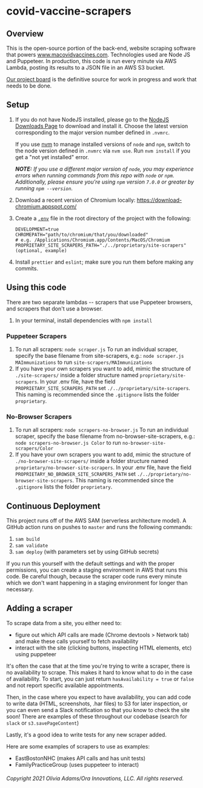 # covid-vaccine-scrapers

## Overview

This is the open-source portion of the back-end, website scraping software that powers www.macovidvaccines.com. Technologies used are Node JS and Puppeteer. In production, this code is run every minute via AWS Lambda, posting its results to a JSON file in an AWS S3 bucket.

[Our project board](https://github.com/users/livgust/projects/2) is the definitive source for work in progress and work that needs to be done.

## Setup

1. If you do not have NodeJS installed, please go to the [NodeJS Downloads Page](https://nodejs.org/en/download/) to download and install it. Choose the latest version corresponding to the major version number defined in `.nvmrc`.

      If you use [nvm](https://github.com/nvm-sh/nvm) to manage installed versions of `node` and `npm`, switch to the node version defined in `.nvmrc` via `nvm use`. Run `nvm install` if you get a "not yet installed" error.

      _**NOTE:** If you use a different major version of `node`, you may experience errors when running commands from this repo with `node` or `npm`. Additionally, please ensure you're using `npm` version `7.0.0` or greater by running `npm --version`._

1.  Download a recent version of Chromium locally: https://download-chromium.appspot.com/
1.  Create a [`.env`](https://www.npmjs.com/package/dotenv) file in the root directory of the project with the following:

        DEVELOPMENT=true
        CHROMEPATH="path/to/chromium/that/you/downloaded"
        # e.g. /Applications/Chromium.app/Contents/MacOS/Chromium
        PROPRIETARY_SITE_SCRAPERS_PATH="./../proprietary/site-scrapers" (optional, example)

1.  Install `prettier` and `eslint`; make sure you run them before making any commits.

## Using this code

There are two separate lambdas -- scrapers that use Puppeteer browsers, and scrapers that don't use a browser.
1. In your terminal, install dependencies with `npm install`

### Puppeteer Scrapers

1. To run all scrapers: `node scraper.js`
   To run an individual scraper, specify the base filename from site-scrapers, e.g.:
   `node scraper.js MAImmunizations`
   to run `site-scrapers/MAImmunizations`
1. If you have your own scrapers you want to add, mimic the structure of `./site-scrapers/` inside a folder structure named `proprietary/site-scrapers`. In your .env file, have the field `PROPRIETARY_SITE_SCRAPERS_PATH` set `./../proprietary/site-scrapers`. This naming is recommended since the `.gitignore` lists the folder `proprietary`.

### No-Browser Scrapers
1. To run all scrapers: `node scrapers-no-browser.js`
   To run an individual scraper, specify the base filename from no-browser-site-scrapers, e.g.:
   `node scrapers-no-browser.js Color`
   to run `no-browser-site-scrapers/Color`
1. If you have your own scrapers you want to add, mimic the structure of `./no-browser-site-scrapers/` inside a folder structure named `proprietary/no-browser-site-scrapers`. In your .env file, have the field `PROPRIETARY_NO_BROWSER_SITE_SCRAPERS_PATH` set `./../proprietary/no-browser-site-scrapers`. This naming is recommended since the `.gitignore` lists the folder `proprietary`.

## Continuous Deployment

This project runs off of the AWS SAM (serverless architecture model). A GitHub action runs on pushes to `master` and runs the following commands:

1. `sam build`
1. `sam validate`
1. `sam deploy` (with parameters set by using GitHub secrets)

If you run this yourself with the default settings and with the proper permissions, you can create a staging environment in AWS that runs this code. Be careful though, because the scraper code runs every minute which we don't want happening in a staging environment for longer than necessary.

## Adding a scraper
To scrape data from a site, you either need to:
- figure out which API calls are made (Chrome devtools > Network tab) and make these calls yourself to fetch availability
- interact with the site (clicking buttons, inspecting HTML elements, etc) using puppeteer

It's often the case that at the time you're trying to write a scraper, there is no availability to scrape. This makes it hard to know what to do in the case of availability.
To start, you can just return `hasAvailability = true` or `false` and not report specific available appointments.

Then, in the case where you expect to have availability, you can add code to write data (HTML, screenshots, .har files) to S3 for later inspection, or you can even send a Slack notification so that you know to check the site soon! There are examples of these throughout our codebase (search for `slack` or `s3.savePageContent`)

Lastly, it's a good idea to write tests for any new scraper added.

Here are some examples of scrapers to use as examples:
- EastBostonNHC (makes API calls and has unit tests)
- FamilyPracticeGroup (uses puppeteer to interact)
###### Copyright 2021 Olivia Adams/Ora Innovations, LLC. All rights reserved.
